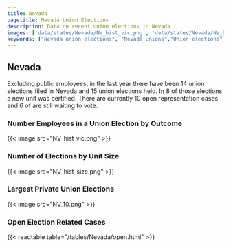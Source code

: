 ```yaml
---
title: Nevada
pagetitle: Nevada Union Elections
description: Data on recent union elections in Nevada.
images: ['data/states/Nevada/NV_hist_vic.png', 'data/states/Nevada/NV_hist_size.png', 'data/states/Nevada/NV_10.png']
keywords: ["Nevada union elections", "Nevada unions","Union elections"]
---
```

##  Nevada

Excluding public employees, in the last year there have been 14 union elections filed in Nevada and 15 union elections held. In 8 of those elections a new unit was certified. There are currently 10 open representation cases and 6 of are still waiting to vote.

### Number Employees in a Union Election by Outcome
{{< image src="NV_hist_vic.png" >}}

### Number of Elections by Unit Size
{{< image src="NV_hist_size.png" >}}

### Largest Private Union Elections
{{< image src="NV_10.png" >}}

### Open Election Related Cases
{{< readtable table="/tables/Nevada/open.html" >}}

